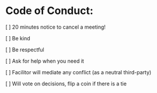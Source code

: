 
# Code of Conduct:

[ ] 20 minutes notice to cancel a meeting!

[ ] Be kind 

[ ] Be respectful

[ ] Ask for help when you need it 

[ ] Facilitor will mediate any conflict (as a neutral third-party)

[ ] Will vote on decisions, flip a coin if there is a tie

